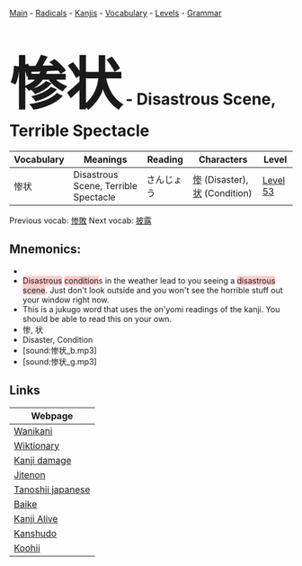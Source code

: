 <style> bigfont {font-size: 100px}</style>
[Main](../README.md) -
[Radicals](../radicals.md) -
[Kanjis](../kanjis.md) -
[Vocabulary](../vocabulary.md) -
[Levels](../levels.md) -
[Grammar](../grammar.md)
# <bigfont> 惨状</bigfont> - Disastrous Scene, Terrible Spectacle 

| Vocabulary | Meanings | Reading | Characters | Level |
| --- | --- | --- | --- | --- |
| 惨状 | Disastrous Scene, Terrible Spectacle | さんじょう |  [惨](../kanjis/惨.md) (Disaster), [状](../kanjis/状.md) (Condition) | [Level 53](../levels/wk_level53.md) |

Previous vocab: [惨敗](惨敗.md) Next vocab: [披露](披露.md) 

## Mnemonics:

* 
* <span style="background-color:#ffcccb"> Disastrous</span> <span style="background-color:#ffcccb"> condition</span>s in the weather lead to you seeing a <span style="background-color:#ffcccb"> disastrous scene</span>. Just don't look outside and you won't see the horrible stuff out your window right now.
* This is a jukugo word that uses the on'yomi readings of the kanji. You should be able to read this on your own.
* 惨, 状
* Disaster, Condition
* [sound:惨状_b.mp3]
* [sound:惨状_g.mp3]


## Links 

| Webpage |
| --- |
| [Wanikani          ](https://www.wanikani.com/kanji/惨状) |
| [Wiktionary        ](https://en.wiktionary.org/wiki/惨状) |
| [Kanji damage      ](http://www.kanjidamage.com/kanji/search?utf8=✓&q=惨状) |
| [Jitenon           ](https://jitenon.com/kanji/惨状) |
| [Tanoshii japanese ](https://www.tanoshiijapanese.com/dictionary/kanji.cfm?k=惨状) |
| [Baike             ](https://baike.baidu.com/item/惨状) |
| [Kanji Alive       ](https://app.kanjialive.com/惨状) |
| [Kanshudo          ](https://www.kanshudo.com/searchmn?q=惨状) |
| [Koohii            ](https://kanji.koohii.com/study/kanji/惨状) |
